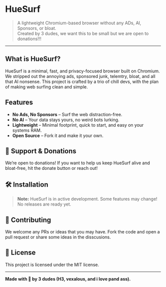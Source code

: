 # HueSurf

> A lightweight Chromium-based browser without any ADs, AI, Sponsors, or bloat.  
> Created by 3 dudes, we want this to be small but we are open to donations!!!

---

##  What is HueSurf?

HueSurf is a minimal, fast, and privacy-focused browser built on Chromium. We stripped out the annoying ads, sponsored junk, telemtry, bloat, and all that AI nonsense. This project is crafted by a trio of chill devs, with the plan of making web surfing clean and simple.

## Features

-  **No Ads, No Sponsors** – Surf the web distraction-free.
-  **No AI** – Your data stays yours, no weird bots lurking.
-  **Lightweight** – Minimal footprint, quick to start, and easy on your systems RAM.
-  **Open Source** – Fork it and make it your own.

## 💸 Support & Donations

We’re open to donations! If you want to help us keep HueSurf alive and bloat-free, hit the donate button or reach out!

## 🛠️ Installation

> **Note:** HueSurf is in active development. Some features may change!  
> No releases are ready yet.

## 🤝 Contributing

We welcome any PRs or ideas that you may have. Fork the code and open a pull request or share some ideas in the disscusions.

## 📜 License

This project is licensed under the MIT license.

---

**Made with 💚 by 3 dudes (H3, vexalous, and i love pand ass).**
